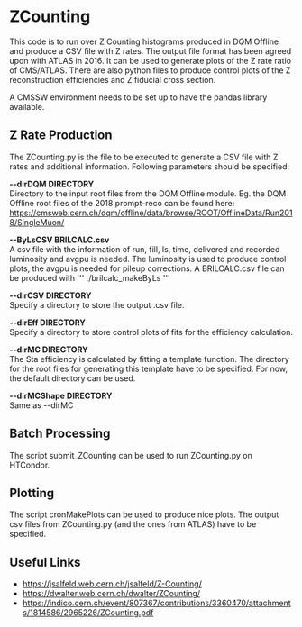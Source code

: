 # ZCounting

This code is to run over Z Counting histograms produced in DQM Offline and produce a CSV file with Z rates. 
The output file format has been agreed upon with ATLAS in 2016. 
It can be used to generate plots of the Z rate ratio of CMS/ATLAS. 
There are also python files to produce control plots of the Z reconstruction efficiencies and Z fiducial cross section.

A CMSSW environment needs to be set up to have the pandas library available.

## Z Rate Production
The ZCounting.py is the file to be executed to generate a CSV file with Z rates and additional information. 
Following parameters should be specified:

**--dirDQM DIRECTORY**\
Directory to the input root files from the DQM Offline module. 
Eg. the DQM Offline root files of the 2018 prompt-reco can be found here:\
https://cmsweb.cern.ch/dqm/offline/data/browse/ROOT/OfflineData/Run2018/SingleMuon/

**--ByLsCSV BRILCALC.csv**\
A csv file with the information of run, fill, ls, time, delivered and recorded luminosity and avgpu is needed. The luminosity is used to produce control plots, the avgpu is needed for pileup corrections. A BRILCALC.csv file can be produced with 
'''
./brilcalc\_makeByLs
'''

**--dirCSV DIRECTORY**\
Specify a directory to store the output .csv file.

**--dirEff DIRECTORY**\
Specify a directory to store control plots of fits for the efficiency calculation.

**--dirMC DIRECTORY**\
The Sta efficiency is calculated by fitting a template function. The directory for the root files for generating this template have to be specified. For now, the default directory can be used.

**--dirMCShape DIRECTORY**\
Same as --dirMC

## Batch Processing
The script submit\_ZCounting can be used to run ZCounting.py on HTCondor.

## Plotting
The script cronMakePlots can be used to produce nice plots. The output csv files from ZCounting.py (and the ones from ATLAS) have to be specified.


## Useful Links
- https://jsalfeld.web.cern.ch/jsalfeld/Z-Counting/
- https://dwalter.web.cern.ch/dwalter/ZCounting/
- https://indico.cern.ch/event/807367/contributions/3360470/attachments/1814586/2965226/ZCounting.pdf
